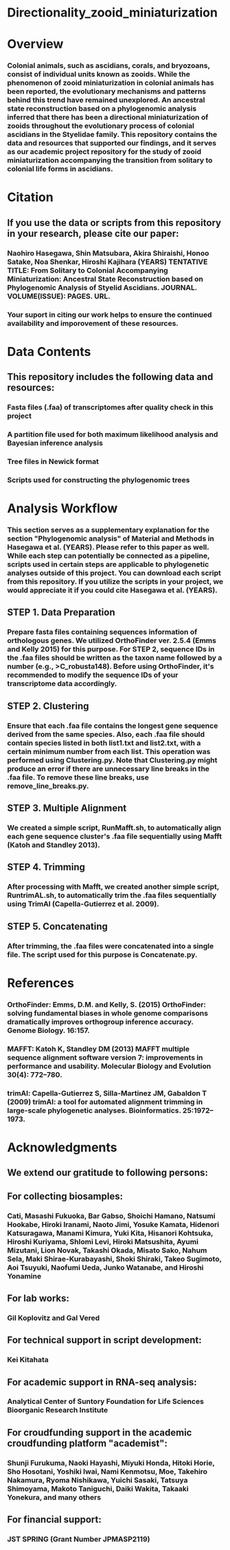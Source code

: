 # Directionality_zooid_miniaturization

# Overview
### Colonial animals, such as ascidians, corals, and bryozoans, consist of individual units known as zooids. While the phenomenon of zooid miniaturization in colonial animals has been reported, the evolutionary mechanisms and patterns behind this trend have remained unexplored. An ancestral state reconstruction based on a phylogenomic analysis inferred that there has been a directional miniaturization of zooids throughout the evolutionary process of colonial ascidians in the Styelidae family. This repository contains the data and resources that supported our findings, and it serves as our academic project repository for the study of zooid miniaturization accompanying the transition from solitary to colonial life forms in ascidians.

# Citation
## If you use the data or scripts from this repository in your research, please cite our paper:
### Naohiro Hasegawa, Shin Matsubara, Akira Shiraishi, Honoo Satake, Noa Shenkar, Hiroshi Kajihara (YEARS) TENTATIVE TITLE: From Solitary to Colonial Accompanying Miniaturization: Ancestral State Reconstruction based on Phylogenomic Analysis of Styelid Ascidians. JOURNAL. VOLUME(ISSUE): PAGES. URL.
### Your suport in citing our work helps to ensure the continued availability and imporovement of these resources.

# Data Contents
## This repository includes the following data and resources:
### Fasta files (.faa) of transcriptomes after quality check in this project
### A partition file used for both maximum likelihood analysis and Bayesian inference analysis
### Tree files in Newick format
### Scripts used for constructing the phylogenomic trees

# Analysis Workflow
### This section serves as a supplementary explanation for the section "Phylogenomic analysis" of Material and Methods in Hasegawa et al. (YEARS). Please refer to this paper as well. While each step can potentially be connected as a pipeline, scripts used in certain steps are applicable to phylogenetic analyses outside of this project. You can download each script from this repository. If you utilize the scripts in your project, we would appreciate it if you could cite Hasegawa et al. (YEARS).

## STEP 1. Data Preparation
### Prepare fasta files containing sequences information of orthologous genes. We utilized OrthoFinder ver. 2.5.4 (Emms and Kelly 2015) for this purpose. For STEP 2, sequence IDs in the .faa files should be written as the taxon name followed by a number (e.g., >C_robusta148). Before using OrthoFinder, it's recommended to modify the sequence IDs of your transcriptome data accordingly.

## STEP 2. Clustering
### Ensure that each .faa file contains the longest gene sequence derived from the same species. Also, each .faa file should contain species listed in both list1.txt and list2.txt, with a certain minimum number from each list. This operation was performed using Clustering.py. Note that Clustering.py might produce an error if there are unnecessary line breaks in the .faa file. To remove these line breaks, use remove_line_breaks.py.

## STEP 3. Multiple Alignment
### We created a simple script, RunMafft.sh, to automatically align each gene sequence cluster's .faa file sequentially using Mafft (Katoh and Standley 2013).

## STEP 4. Trimming
### After processing with Mafft, we created another simple script, RuntrimAL.sh, to automatically trim the .faa files sequentially using TrimAl (Capella-Gutierrez et al. 2009).

## STEP 5. Concatenating
### After trimming, the .faa files were concatenated into a single file. The script used for this purpose is Concatenate.py.

# References
### OrthoFinder: Emms, D.M. and Kelly, S. (2015) OrthoFinder: solving fundamental biases in whole genome comparisons dramatically improves orthogroup inference accuracy. Genome Biology. 16:157.
### MAFFT: Katoh K, Standley DM (2013) MAFFT multiple sequence alignment software version 7: improvements in performance and usability. Molecular Biology and Evolution 30(4): 772–780.
### trimAl: Capella-Gutierrez S, Silla-Martinez JM, Gabaldon T (2009) trimAl: a tool for automated alignment trimming in large-scale phylogenetic analyses. Bioinformatics. 25:1972–1973.

# Acknowledgments
## We extend our gratitude to following persons:
## For collecting biosamples:
### Cati, Masashi Fukuoka, Bar Gabso, Shoichi Hamano, Natsumi Hookabe, Hiroki Iranami, Naoto Jimi, Yosuke Kamata, Hidenori Katsuragawa, Manami Kimura, Yuki Kita, Hisanori Kohtsuka, Hiroshi Kuriyama, Shlomi Levi, Hiroki Matsushita, Ayumi Mizutani, Lion Novak, Takashi Okada, Misato Sako, Nahum Sela, Maki Shirae-Kurabayashi, Shoki Shiraki, Takeo Sugimoto, Aoi Tsuyuki, Naofumi Ueda, Junko Watanabe, and Hiroshi Yonamine
## For lab works:
### Gil Koplovitz and Gal Vered
## For technical support in script development:
### Kei Kitahata
## For academic support in RNA-seq analysis:
### Analytical Center of Suntory Foundation for Life Sciences Bioorganic Research Institute
## For croudfunding support in the academic croudfunding platform "academist":
### Shunji Furukuma, Naoki Hayashi, Miyuki Honda, Hitoki Horie, Sho Hosotani, Yoshiki Iwai, Nami Kenmotsu, Moe, Takehiro Nakamura, Ryoma Nishikawa, Yuichi Sasaki, Tatsuya Shimoyama, Makoto Taniguchi, Daiki Wakita, Takaaki Yonekura, and many others
## For financial support:
### JST SPRING (Grant Number JPMASP2119)
